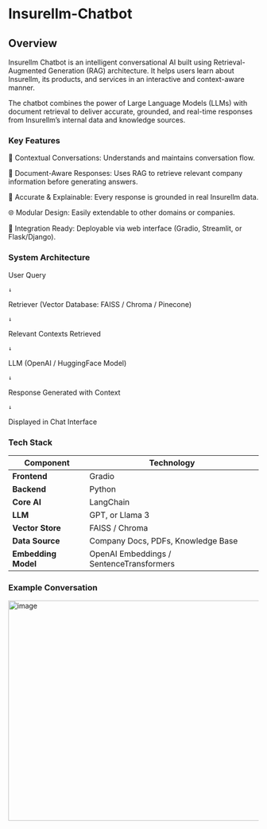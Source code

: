 # Insurellm-Chatbot

 ## Overview

Insurellm Chatbot is an intelligent conversational AI built using Retrieval-Augmented Generation (RAG) architecture.
It helps users learn about Insurellm, its products, and services in an interactive and context-aware manner.

The chatbot combines the power of Large Language Models (LLMs) with document retrieval to deliver accurate, grounded, and real-time responses from Insurellm’s internal data and knowledge sources.

### Key Features

💬 Contextual Conversations: Understands and maintains conversation flow.

📄 Document-Aware Responses: Uses RAG to retrieve relevant company information before generating answers.

🔎 Accurate & Explainable: Every response is grounded in real Insurellm data.

🌐 Modular Design: Easily extendable to other domains or companies.

🧩 Integration Ready: Deployable via web interface (Gradio, Streamlit, or Flask/Django).

### System Architecture

User Query

    ↓
    
Retriever (Vector Database: FAISS / Chroma / Pinecone)

    ↓
    
Relevant Contexts Retrieved

    ↓
    
LLM (OpenAI / HuggingFace Model)

    ↓
    
Response Generated with Context

    ↓
    
Displayed in Chat Interface


### Tech Stack

| Component           | Technology                               |
| ------------------- | ---------------------------------------- |
| **Frontend**        | Gradio                       |
| **Backend**         | Python                                   |
| **Core AI**         | LangChain                 |
| **LLM**             | GPT, or Llama 3                 |
| **Vector Store**    | FAISS / Chroma                 |
| **Data Source**     | Company Docs, PDFs, Knowledge Base       |
| **Embedding Model** | OpenAI Embeddings / SentenceTransformers |

### Example Conversation

<img width="764" height="443" alt="image" src="https://github.com/user-attachments/assets/7c444b72-d677-4b43-b98d-ae1db748ed13" />






